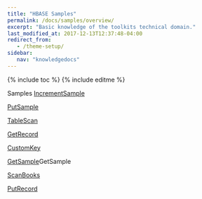 ```yaml
---
title: "HBASE Samples"
permalink: /docs/samples/overview/
excerpt: "Basic knowledge of the toolkits technical domain."
last_modified_at: 2017-12-13T12:37:48-04:00
redirect_from:
   - /theme-setup/
sidebar:
   nav: "knowledgedocs"
---
```

{% include toc %}
{% include editme %}


Samples
[IncrementSample](../extraSamples/IncrementSample/doc/spldoc/html/index.html)

[PutSample](../samples/PutSample/doc/spldoc/html/index.html)

[TableScan](../extraSamples/TableScan/doc/spldoc/html/index.html)

[GetRecord](./samples/GetRecord/doc/spldoc/html/index.html)

[CustomKey](../extraSamples/CustomKey/doc/spldoc/html/index.html)

[GetSample](../samples/GetSample/doc/spldoc/html/index.html)GetSample

[ScanBooks](../extraSamples/ScanBooks/doc/spldoc/html/index.html)

[PutRecord](../samples/PutRecord/doc/spldoc/html/index.html)

